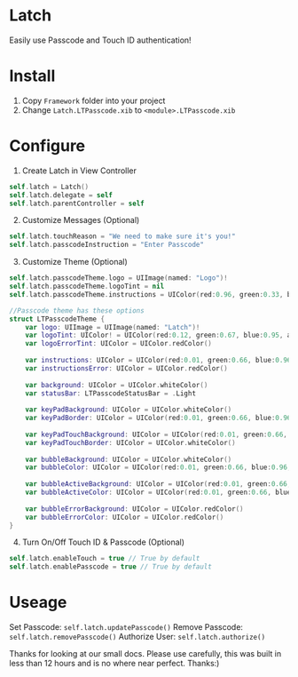 Latch
=====

Easily use Passcode and Touch ID authentication!

Install
========

1. Copy `Framework` folder into your project
2. Change `Latch.LTPasscode.xib` to `<module>.LTPasscode.xib`

Configure
==========

1. Create Latch in View Controller
``` swift
self.latch = Latch()
self.latch.delegate = self
self.latch.parentController = self
```

2. Customize Messages (Optional)
``` swift
self.latch.touchReason = "We need to make sure it's you!"
self.latch.passcodeInstruction = "Enter Passcode"
```

3. Customize Theme (Optional)
``` swift
self.latch.passcodeTheme.logo = UIImage(named: "Logo")!
self.latch.passcodeTheme.logoTint = nil
self.latch.passcodeTheme.instructions = UIColor(red:0.96, green:0.33, blue:0.24, alpha:1)

//Passcode theme has these options
struct LTPasscodeTheme {
    var logo: UIImage = UIImage(named: "Latch")!
    var logoTint: UIColor! = UIColor(red:0.12, green:0.67, blue:0.95, alpha:1)
    var logoErrorTint: UIColor = UIColor.redColor()
   
    var instructions: UIColor = UIColor(red:0.01, green:0.66, blue:0.96, alpha:1)
    var instructionsError: UIColor = UIColor.redColor()
    
    var background: UIColor = UIColor.whiteColor()
    var statusBar: LTPasscodeStatusBar = .Light
    
    var keyPadBackground: UIColor = UIColor.whiteColor()
    var keyPadBorder: UIColor = UIColor(red:0.01, green:0.66, blue:0.96, alpha:1)
    
    var keyPadTouchBackground: UIColor = UIColor(red:0.01, green:0.66, blue:0.96, alpha:1)
    var keyPadTouchBorder: UIColor = UIColor.whiteColor()
    
    var bubbleBackground: UIColor = UIColor.whiteColor()
    var bubbleColor: UIColor = UIColor(red:0.01, green:0.66, blue:0.96, alpha:1)
    
    var bubbleActiveBackground: UIColor = UIColor(red:0.01, green:0.66, blue:0.96, alpha:1)
    var bubbleActiveColor: UIColor = UIColor(red:0.01, green:0.66, blue:0.96, alpha:1)
    
    var bubbleErrorBackground: UIColor = UIColor.redColor()
    var bubbleErrorColor: UIColor = UIColor.redColor()
}
```

4. Turn On/Off Touch ID & Passcode (Optional)
``` swift
self.latch.enableTouch = true // True by default 
self.latch.enablePasscode = true // True by default 
```

Useage
========

Set Passcode: `self.latch.updatePasscode()`
Remove Passcode: `self.latch.removePasscode()`
Authorize User: `self.latch.authorize()`

Thanks for looking at our small docs. Please use carefully, this was built in less than 12 hours and is no where near perfect. Thanks:)
